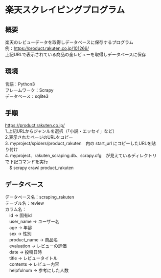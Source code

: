 # 楽天スクレイピングプログラム

## 概要
楽天のレビューデータを取得しデータベースに保存するプログラム  
例：https://product.rakuten.co.jp/101266/  
上記URLで表示されている商品の全レビューを取得しデータベースに保存

## 環境
言語：Python3  
フレームワーク：Scrapy  
データベース：sqlite3  

## 手順
https://product.rakuten.co.jp/  
1.上記URLからジャンルを選択（「小説・エッセイ」など）  
2.表示されたページのURLをコピー  
3. myproject/spiders/product_rakuten　内の start_url にコピーしたURLを貼り付け  
4. myproject、rakuten_scraping.db、scrapy.cfg　が見えているディレクトリで下記コマンドを実行  
　$ scrapy crawl product_rakuten  

## データベース
データベース名：scraping_rakuten  
テーブル名：review  
カラム名：  
　id → 固有id  
　user_name → ユーザー名  
　age → 年齢  
　sex → 性別  
　product_name → 商品名  
　evaluation → レビューの評価  
　date → 投稿日時  
　title → レビュータイトル  
　contents → レビュー内容  
　helpfulnum → 参考にした人数  
